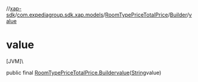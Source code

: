 //[xap-sdk](../../../../index.md)/[com.expediagroup.sdk.xap.models](../../index.md)/[RoomTypePriceTotalPrice](../index.md)/[Builder](index.md)/[value](value.md)

# value

[JVM]\

public final [RoomTypePriceTotalPrice.Builder](index.md)[value](value.md)([String](https://docs.oracle.com/javase/8/docs/api/java/lang/String.html)value)
